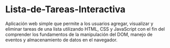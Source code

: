 # Lista-de-Tareas-Interactiva
Aplicación web simple que permite a los usuarios agregar, visualizar y eliminar tareas de una lista utilizando HTML, CSS y JavaScript con el fin del comprender los fundamentos de la manipulación del DOM, manejo de eventos y almacenamiento de datos en el navegador.
